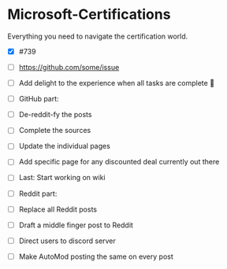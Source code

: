 # Microsoft-Certifications
Everything you need to navigate the certification world.

- [x] #739
- [ ] https://github.com/some/issue
- [ ] Add delight to the experience when all tasks are complete :tada:

- [ ] GitHub part:
- [ ] De-reddit-fy the posts
- [ ] Complete the sources
- [ ] Update the individual pages
- [ ] Add specific page for any discounted deal currently out there
- [ ] Last: Start working on wiki
  
- [ ] Reddit part:
- [ ] Replace all Reddit posts
- [ ] Draft a middle finger post to Reddit
- [ ] Direct users to discord server
- [ ] Make AutoMod posting the same on every post
